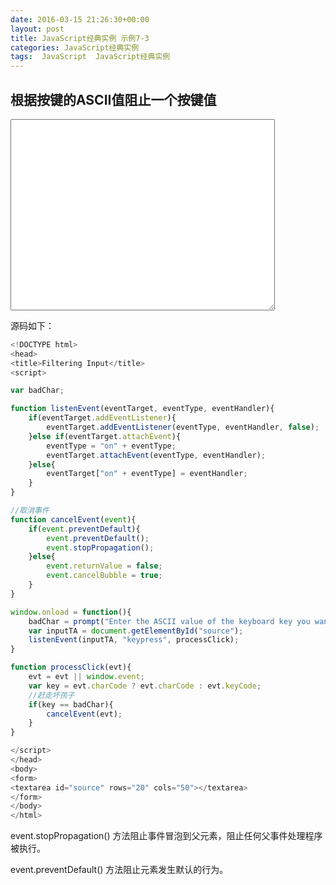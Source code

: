 ```yaml
---
date: 2016-03-15 21:26:30+00:00
layout: post
title: JavaScript经典实例 示例7-3
categories: JavaScript经典实例
tags:  JavaScript  JavaScript经典实例
---
```


根据按键的ASCII值阻止一个按键值
----------------

<html>
<head>
<title>Filtering Input</title>
<script>

var badChar;

function listenEvent(eventTarget, eventType, eventHandler){
    if(eventTarget.addEventListener){
        eventTarget.addEventListener(eventType, eventHandler, false);
    }else if(eventTarget.attachEvent){
        eventType = "on" + eventType;
        eventTarget.attachEvent(eventType, eventHandler);
    }else{
        eventTarget["on" + eventType] = eventHandler;
    }
}

//取消事件
function cancelEvent(event){
    if(event.preventDefault){
        event.preventDefault();
        event.stopPropagation();
    }else{
        event.returnValue = false;
        event.cancelBubble = true;
    }    
}

window.onload = function(){
    badChar = prompt("Enter the ASCII value of the keyboard key you want to filter", "97");
    var inputTA = document.getElementById("source");
    listenEvent(inputTA, "keypress", processClick);
}

function processClick(evt){
    evt = evt || window.event;
    var key = evt.charCode ? evt.charCode : evt.keyCode;
    //赶走坏孩子
    if(key == badChar){
        cancelEvent(evt);
    }
}

</script>
</head>
<body>
<form>
<textarea id="source" rows="20" cols="50"></textarea>
</form>
</body>
</html>

源码如下：

``` javascript
<!DOCTYPE html>
<head>
<title>Filtering Input</title>
<script>

var badChar;

function listenEvent(eventTarget, eventType, eventHandler){
    if(eventTarget.addEventListener){
        eventTarget.addEventListener(eventType, eventHandler, false);
    }else if(eventTarget.attachEvent){
        eventType = "on" + eventType;
        eventTarget.attachEvent(eventType, eventHandler);
    }else{
        eventTarget["on" + eventType] = eventHandler;
    }
}

//取消事件
function cancelEvent(event){
    if(event.preventDefault){
        event.preventDefault();
        event.stopPropagation();
    }else{
        event.returnValue = false;
        event.cancelBubble = true;
    }    
}

window.onload = function(){
    badChar = prompt("Enter the ASCII value of the keyboard key you want to filter", "");
    var inputTA = document.getElementById("source");
    listenEvent(inputTA, "keypress", processClick);
}

function processClick(evt){
    evt = evt || window.event;
    var key = evt.charCode ? evt.charCode : evt.keyCode;
    //赶走坏孩子
    if(key == badChar){
        cancelEvent(evt);
    }
}

</script>
</head>
<body>
<form>
<textarea id="source" rows="20" cols="50"></textarea>
</form>
</body>
</html>
``` 

event.stopPropagation() 方法阻止事件冒泡到父元素，阻止任何父事件处理程序被执行。

event.preventDefault() 方法阻止元素发生默认的行为。
